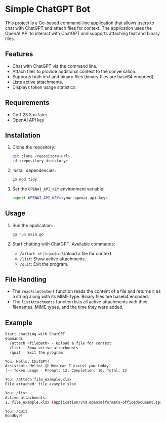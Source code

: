 # Simple ChatGPT Bot

This project is a Go-based command-line application that allows users to chat with ChatGPT and attach files for context. The application uses the OpenAI API to interact with ChatGPT and supports attaching text and binary files.

## Features

- Chat with ChatGPT via the command line.
- Attach files to provide additional context to the conversation.
- Supports both text and binary files (binary files are base64 encoded).
- Lists active attachments.
- Displays token usage statistics.

## Requirements

- Go 1.23.3 or later
- OpenAI API key

## Installation

1. Clone the repository:
    ```sh
    git clone <repository-url>
    cd <repository-directory>
    ```

2. Install dependencies:
    ```sh
    go mod tidy
    ```

3. Set the `OPENAI_API_KEY` environment variable:
    ```sh
    export OPENAI_API_KEY=<your-openai-api-key>
    ```

## Usage

1. Run the application:
    ```sh
    go run main.go
    ```

2. Start chatting with ChatGPT. Available commands:
    - `/attach <filepath>`: Upload a file for context.
    - `/list`: Show active attachments.
    - `/quit`: Exit the program.

## File Handling

- The `readFileContent` function reads the content of a file and returns it as a string along with its MIME type. Binary files are base64 encoded.
- The `listAttachments` function lists all active attachments with their filenames, MIME types, and the time they were added.

## Example

```sh
Start chatting with ChatGPT
Commands:
  /attach <filepath> - Upload a file for context
  /list - Show active attachments
  /quit - Exit the program

You: Hello, ChatGPT!
Assistant: Hello! 😊 How can I assist you today?
|-> Token usage - Prompt: 12, Completion: 10, Total: 22

You: /attach file_example.xlsx
File attached: file_example.xlsx 

You: /list
Active attachments:
1. file_example.xlsx (application/vnd.openxmlformats-officedocument.spreadsheetml.sheet) - added 19:22:26

You: /quit
Goodbye!